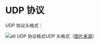 # UDP 协议

UDP 协议头格式：

![alt UDP 协议格式](https://bee.91demo.top/images/udp-header.png)UDP 头格式（[图片来源](http://nmap.org/book/tcpip-ref.html)）
